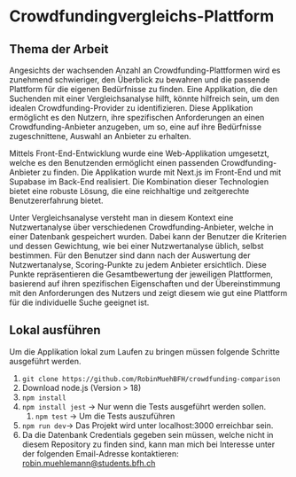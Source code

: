 # Crowdfundingvergleichs-Plattform

## Thema der Arbeit
Angesichts der wachsenden Anzahl an Crowdfunding-Plattformen wird es zunehmend schwieriger, den Überblick zu bewahren und die passende Plattform für die eigenen Bedürfnisse zu finden. Eine Applikation, die den Suchenden mit einer Vergleichsanalyse hilft, könnte hilfreich sein, um den idealen Crowdfunding-Provider zu identifizieren. Diese Applikation ermöglicht es den Nutzern, ihre spezifischen Anforderungen an einen Crowdfunding-Anbieter anzugeben, um so, eine auf ihre Bedürfnisse zugeschnittene, Auswahl an Anbieter zu erhalten.

Mittels Front-End-Entwicklung wurde eine Web-Applikation umgesetzt, welche es den Benutzenden ermöglicht einen passenden Crowdfunding-Anbieter zu finden. Die Applikation wurde mit Next.js im Front-End und mit Supabase im Back-End realisiert. Die Kombination dieser Technologien bietet eine robuste Lösung, die eine reichhaltige und zeitgerechte Benutzererfahrung bietet.

Unter Vergleichsanalyse versteht man in diesem Kontext eine Nutzwertanalyse über verschiedenen Crowdfunding-Anbieter, welche in einer Datenbank gespeichert wurden. Dabei kann der Benutzer die Kriterien und dessen Gewichtung, wie bei einer Nutzwertanalyse üblich, selbst bestimmen. Für den Benutzer sind dann nach der Auswertung der Nutzwertanalyse, Scoring-Punkte zu jedem Anbieter ersichtlich. Diese Punkte repräsentieren die Gesamtbewertung der jeweiligen Plattformen, basierend auf ihren spezifischen Eigenschaften und der Übereinstimmung mit den Anforderungen des Nutzers und zeigt diesem wie gut eine Plattform für die individuelle Suche geeignet ist.


## Lokal ausführen
Um die Applikation lokal zum Laufen zu bringen müssen folgende Schritte ausgeführt werden.

1. ```git clone https://github.com/RobinMuehBFH/crowdfunding-comparison```
2. Download node.js (Version > 18)
3. ```npm install```
4. ```npm install jest``` -> Nur wenn die Tests ausgeführt werden sollen.
    1. ```npm test``` -> Um die Tests auszuführen
5. ```npm run dev```-> Das Projekt wird unter localhost:3000 erreichbar sein.
6. Da die Datenbank Credentials gegeben sein müssen, welche nicht in diesem Repository zu finden sind, kann man mich bei Interesse unter der folgenden Email-Adresse kontaktieren: robin.muehlemann@students.bfh.ch